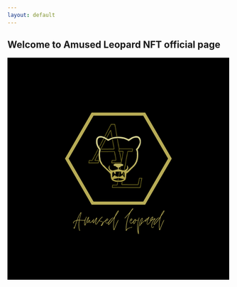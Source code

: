 ```yaml
---
layout: default
---
```


## Welcome to Amused Leopard NFT official page

![al_icon](images/AmusedLeopardIcon.png)
